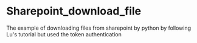 # Sharepoint_download_file
The example of downloading files from sharepoint by python by following Lu's tutorial but used the token authentication

